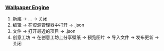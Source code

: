 ### [Wallpaper Engine](https://wallpaperengine.io/)

1. 新建 → ... → 关闭
2. 编辑 → 在资源管理器中打开 → .json
3. 文件 → 打开最近的项目 → .json
4. 创意工坊 → 在创意工坊上分享壁纸 → 预览图片 → 导入文件 → 发布更新 → 关闭